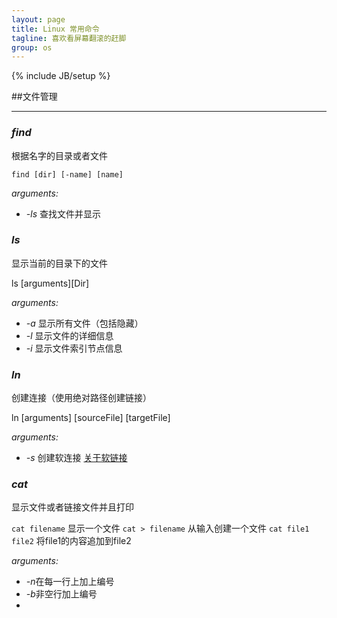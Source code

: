 ```yaml
---
layout: page
title: Linux 常用命令
tagline: 喜欢看屏幕翻滚的赶脚
group: os
---
```

{% include JB/setup %}

##文件管理

------------------

### _find_

根据名字的目录或者文件

`find [dir] [-name] [name]` 

*arguments:* 

-  *-ls* 查找文件并显示



### _ls_
显示当前的目录下的文件

ls [arguments][Dir]

*arguments:* 

- *-a* 显示所有文件（包括隐藏）
- *-l* 显示文件的详细信息
- *-i* 显示文件索引节点信息


### _ln_
创建连接（使用绝对路径创建链接）

ln [arguments] [sourceFile] [targetFile]

*arguments:* 

- *-s* 创建软连接 [关于软链接](http://www.cnblogs.com/itech/archive/2009/04/10/1433052.html)


### _cat_
显示文件或者链接文件并且打印

`cat filename` 显示一个文件
`cat > filename` 从输入创建一个文件
`cat file1 file2` 将file1的内容追加到file2

*arguments:* 
- *-n*在每一行上加上编号
- *-b*非空行加上编号
- 